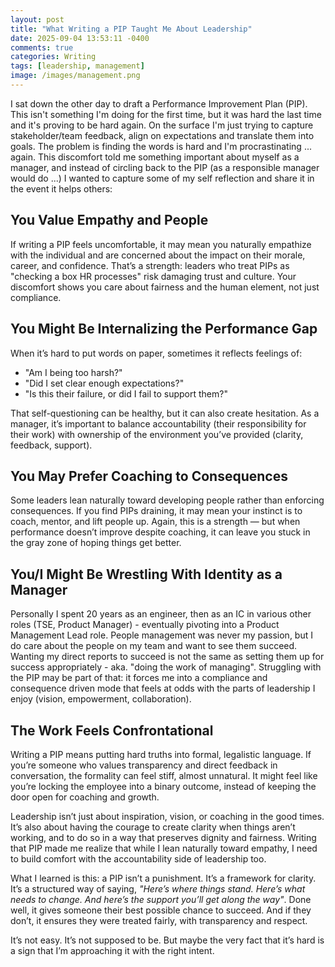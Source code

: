 ```yaml
---
layout: post
title: "What Writing a PIP Taught Me About Leadership"
date: 2025-09-04 13:53:11 -0400
comments: true
categories: Writing
tags: [leadership, management]
image: /images/management.png
---
```


I sat down the other day to draft a Performance Improvement Plan (PIP). This isn't something I'm doing for the first time, but it was hard the last time and it's proving to be hard again. On the surface I'm just trying to capture stakeholder/team feedback, align on expectations and translate them into goals. The problem is finding the words is hard and I'm procrastinating ... again. This discomfort told me something important about myself as a manager, and instead of circling back to the PIP (as a responsible manager would do ...) I wanted to capture some of my self reflection and share it in the event it helps others:

## You Value Empathy and People

If writing a PIP feels uncomfortable, it may mean you naturally empathize with the individual and are concerned about the impact on their morale, career, and confidence. That’s a strength: leaders who treat PIPs as "checking a box HR processes" risk damaging trust and culture. Your discomfort shows you care about fairness and the human element, not just compliance.

## You Might Be Internalizing the Performance Gap

When it’s hard to put words on paper, sometimes it reflects feelings of:

* "Am I being too harsh?"
* "Did I set clear enough expectations?"
* "Is this their failure, or did I fail to support them?"

That self-questioning can be healthy, but it can also create hesitation. As a manager, it’s important to balance accountability (their responsibility for their work) with ownership of the environment you’ve provided (clarity, feedback, support).

## You May Prefer Coaching to Consequences

Some leaders lean naturally toward developing people rather than enforcing consequences. If you find PIPs draining, it may mean your instinct is to coach, mentor, and lift people up. Again, this is a strength — but when performance doesn’t improve despite coaching, it can leave you stuck in the gray zone of hoping things get better.

## You/I Might Be Wrestling With Identity as a Manager

Personally I spent 20 years as an engineer, then as an IC in various other roles (TSE, Product Manager) - eventually pivoting into a Product Management Lead role. People management was never my passion, but I do care about the people on my team and want to see them succeed. Wanting my direct reports to succeed is not the same as setting them up for success appropriately - aka. "doing the work of managing". Struggling with the PIP may be part of that: it forces me into a compliance and consequence driven mode that feels at odds with the parts of leadership I enjoy (vision, empowerment, collaboration).

## The Work Feels Confrontational

Writing a PIP means putting hard truths into formal, legalistic language. If you’re someone who values transparency and direct feedback in conversation, the formality can feel stiff, almost unnatural. It might feel like you’re locking the employee into a binary outcome, instead of keeping the door open for coaching and growth.

Leadership isn’t just about inspiration, vision, or coaching in the good times. It’s also about having the courage to create clarity when things aren’t working, and to do so in a way that preserves dignity and fairness. Writing that PIP made me realize that while I lean naturally toward empathy, I need to build comfort with the accountability side of leadership too.

What I learned is this: a PIP isn’t a punishment. It’s a framework for clarity. It’s a structured way of saying, _"Here’s where things stand. Here’s what needs to change. And here’s the support you’ll get along the way"_. Done well, it gives someone their best possible chance to succeed. And if they don’t, it ensures they were treated fairly, with transparency and respect.

It’s not easy. It’s not supposed to be. But maybe the very fact that it’s hard is a sign that I’m approaching it with the right intent.
